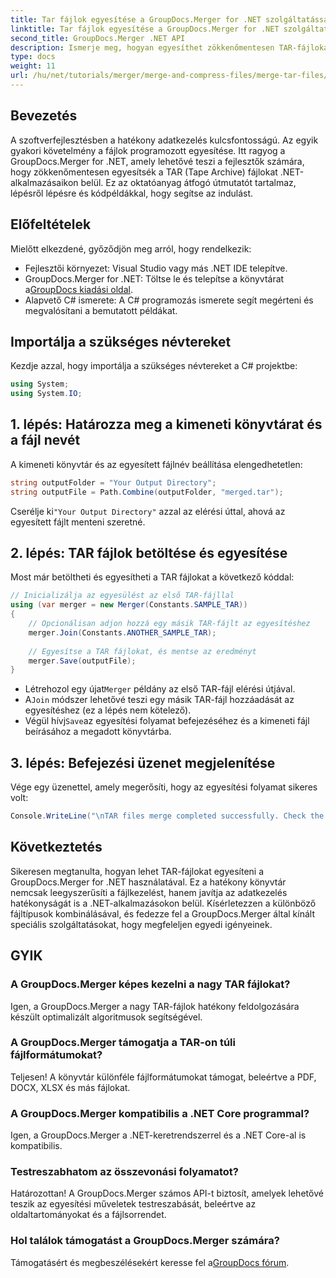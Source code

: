 ```yaml
---
title: Tar fájlok egyesítése a GroupDocs.Merger for .NET szolgáltatással
linktitle: Tar fájlok egyesítése a GroupDocs.Merger for .NET szolgáltatással
second_title: GroupDocs.Merger .NET API
description: Ismerje meg, hogyan egyesíthet zökkenőmentesen TAR-fájlokat .NET-alkalmazásaiban a GroupDocs.Merger segítségével. Ez az oktatóanyag átfogó, lépésenkénti megközelítést kínál kódpéldával kiegészítve.
type: docs
weight: 11
url: /hu/net/tutorials/merger/merge-and-compress-files/merge-tar-files/
---
```

## Bevezetés

A szoftverfejlesztésben a hatékony adatkezelés kulcsfontosságú. Az egyik gyakori követelmény a fájlok programozott egyesítése. Itt ragyog a GroupDocs.Merger for .NET, amely lehetővé teszi a fejlesztők számára, hogy zökkenőmentesen egyesítsék a TAR (Tape Archive) fájlokat .NET-alkalmazásaikon belül. Ez az oktatóanyag átfogó útmutatót tartalmaz, lépésről lépésre és kódpéldákkal, hogy segítse az indulást.

## Előfeltételek

Mielőtt elkezdené, győződjön meg arról, hogy rendelkezik:

- Fejlesztői környezet: Visual Studio vagy más .NET IDE telepítve.
-  GroupDocs.Merger for .NET: Töltse le és telepítse a könyvtárat a[GroupDocs kiadási oldal](https://releases.groupdocs.com/merger/net/).
- Alapvető C# ismerete: A C# programozás ismerete segít megérteni és megvalósítani a bemutatott példákat.

## Importálja a szükséges névtereket

Kezdje azzal, hogy importálja a szükséges névtereket a C# projektbe:

```csharp
using System;
using System.IO;
```

## 1. lépés: Határozza meg a kimeneti könyvtárat és a fájl nevét

A kimeneti könyvtár és az egyesített fájlnév beállítása elengedhetetlen:

```csharp
string outputFolder = "Your Output Directory";
string outputFile = Path.Combine(outputFolder, "merged.tar");
```

 Cserélje ki`"Your Output Directory"` azzal az elérési úttal, ahová az egyesített fájlt menteni szeretné.

## 2. lépés: TAR fájlok betöltése és egyesítése

Most már betöltheti és egyesítheti a TAR fájlokat a következő kóddal:

```csharp
// Inicializálja az egyesülést az első TAR-fájllal
using (var merger = new Merger(Constants.SAMPLE_TAR))
{
    // Opcionálisan adjon hozzá egy másik TAR-fájlt az egyesítéshez
    merger.Join(Constants.ANOTHER_SAMPLE_TAR);
    
    // Egyesítse a TAR fájlokat, és mentse az eredményt
    merger.Save(outputFile);
}
```

-  Létrehozol egy újat`Merger` példány az első TAR-fájl elérési útjával.
-  A`Join` módszer lehetővé teszi egy másik TAR-fájl hozzáadását az egyesítéshez (ez a lépés nem kötelező).
-  Végül hívj`Save`az egyesítési folyamat befejezéséhez és a kimeneti fájl beírásához a megadott könyvtárba.

## 3. lépés: Befejezési üzenet megjelenítése

Vége egy üzenettel, amely megerősíti, hogy az egyesítési folyamat sikeres volt:

```csharp
Console.WriteLine("\nTAR files merge completed successfully. Check the output in {0}", outputFolder);
```

## Következtetés

Sikeresen megtanulta, hogyan lehet TAR-fájlokat egyesíteni a GroupDocs.Merger for .NET használatával. Ez a hatékony könyvtár nemcsak leegyszerűsíti a fájlkezelést, hanem javítja az adatkezelés hatékonyságát is a .NET-alkalmazásokon belül. Kísérletezzen a különböző fájltípusok kombinálásával, és fedezze fel a GroupDocs.Merger által kínált speciális szolgáltatásokat, hogy megfeleljen egyedi igényeinek.

## GYIK

### A GroupDocs.Merger képes kezelni a nagy TAR fájlokat?
Igen, a GroupDocs.Merger a nagy TAR-fájlok hatékony feldolgozására készült optimalizált algoritmusok segítségével.

### A GroupDocs.Merger támogatja a TAR-on túli fájlformátumokat?
Teljesen! A könyvtár különféle fájlformátumokat támogat, beleértve a PDF, DOCX, XLSX és más fájlokat.

### A GroupDocs.Merger kompatibilis a .NET Core programmal?
Igen, a GroupDocs.Merger a .NET-keretrendszerrel és a .NET Core-al is kompatibilis.

### Testreszabhatom az összevonási folyamatot?
Határozottan! A GroupDocs.Merger számos API-t biztosít, amelyek lehetővé teszik az egyesítési műveletek testreszabását, beleértve az oldaltartományokat és a fájlsorrendet.

### Hol találok támogatást a GroupDocs.Merger számára?
 Támogatásért és megbeszélésekért keresse fel a[GroupDocs fórum](https://forum.groupdocs.com/c/merger/32).